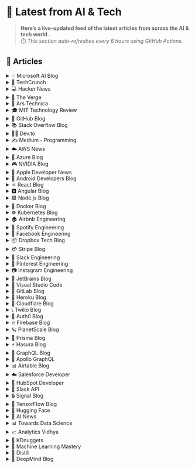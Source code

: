 # 📰 Latest from AI & Tech  

> **Here’s a live-updated feed of the latest articles from across the AI & tech world.**  
> ⏱️ *This section auto-refreshes every 6 hours using GitHub Actions.*

## 📰 Articles
<!-- BLOG-POST-LIST:START -->

<details>
<summary>💡 Microsoft AI Blog</summary>

- [A conversation with Kevin Scott: What’s next in AI](https://blogs.microsoft.com/ai/a-conversation-with-kevin-scott-whats-next-in-ai/) (2022-12-06)
- [From Hot Wheels to handling content: How brands are using Microsoft AI to be more productive and imaginative](https://blogs.microsoft.com/ai/from-hot-wheels-to-handling-content-how-brands-are-using-microsoft-ai-to-be-more-productive-and-imaginative/) (2022-10-12)
- [Microsoft open sources its ‘farm of the future’ toolkit](https://blogs.microsoft.com/ai/microsoft-open-sources-its-farm-of-the-future-toolkit/) (2022-10-06)
- [How data and AI will transform contact centres for financial services](https://cloudblogs.microsoft.com/industry-blog/en-gb/financial-services/2022/07/25/how-data-and-ai-will-transform-contact-centres-for-financial-services/) (2022-07-25)
- [AI-equipped drones study dolphins on the edge of extinction](https://news.microsoft.com/apac/features/ai-drones-dolphins-maui63/) (2022-07-21)

</details>

<details>
<summary>🚀 TechCrunch</summary>

- [India leads the way on Google’s Nano Banana with a local creative twist](https://techcrunch.com/2025/09/17/india-leads-the-way-on-googles-nano-banana-with-a-local-creative-twist/) (2025-09-18)
- [Meta launches Hyperscape, technology to turn real-world spaces into VR](https://techcrunch.com/2025/09/17/meta-launches-hyperscape-technology-to-turn-real-world-spaces-into-vr/) (2025-09-18)
- [Meta unveils new smart glasses with a display and wristband controller](https://techcrunch.com/2025/09/17/meta-unveils-new-smart-glasses-with-a-display-and-wristband-controller/) (2025-09-18)
- [Meta unveils its new Oakley Meta Vanguard smart glasses for athletes](https://techcrunch.com/2025/09/17/meta-unveils-its-new-oakley-meta-vanguard-smart-glasses-for-athletes/) (2025-09-18)
- [Nvidia AI chip challenger Groq raises even more than expected, hits $6.9B valuation](https://techcrunch.com/2025/09/17/nvidia-ai-chip-challenger-groq-raises-even-more-than-expected-hits-6-9b-valuation/) (2025-09-17)

</details>

<details>
<summary>💻 Hacker News</summary>

- [European ant is the first known animal to clone members of another species](https://www.livescience.com/animals/ants/almost-like-science-fiction-european-ant-is-the-first-known-animal-to-clone-members-of-another-species) (2025-09-18)
- [Towards a Physics Foundation Model](https://arxiv.org/abs/2509.13805) (2025-09-18)
- [A QBasic Text Adventure Still Expanding in 2025](https://the-ventureweaver.itch.io/) (2025-09-18)
- [Show HN: The text disappears when you screenshot it](https://unscreenshottable.vercel.app/?text=Hello) (2025-09-18)
- [Slack has raised our charges by $195k per year](https://skyfall.dev/posts/slack) (2025-09-18)

</details>

<details>
<summary>📱 The Verge</summary>

- [Meta Connect 2025: the 6 biggest announcements](https://www.theverge.com/news/780087/meta-connect-2025-ray-ban-oakley-biggest-announcements) (2025-09-18)
- [Meta&#8217;s Ray-Ban Gen 2 and Oakley Vanguard glasses are available to preorder](https://www.theverge.com/tech/780353/meta-ray-ban-display-oakley-vanguard-preorder-price-how-to-buy) (2025-09-18)
- [Meta is bringing an all-in-one movie and TV streaming hub to Quest headsets](https://www.theverge.com/news/780492/meta-quest-headset-horizon-tv-streaming) (2025-09-18)
- [Meta is making the metaverse look better](https://www.theverge.com/news/780256/meta-horizon-worlds-engine-studio) (2025-09-18)
- [Meta will let you use a Quest VR headset to turn your real-world space into a virtual world](https://www.theverge.com/news/780044/meta-quest-metaverse-hyperscape-capture-vr) (2025-09-18)

</details>

<details>
<summary>🔬 Ars Technica</summary>

- [You can hold on to your butts thanks to DNA that evolved in fish](https://arstechnica.com/science/2025/09/distinct-digits-may-have-evolved-by-using-dna-that-makes-the-cloaca/) (2025-09-17)
- [White House officials reportedly frustrated by Anthropic’s law enforcement AI limits](https://arstechnica.com/ai/2025/09/white-house-officials-reportedly-frustrated-by-anthropics-law-enforcement-ai-limits/) (2025-09-17)
- [RFK Jr.’s anti-vaccine delusions—not science—steer CDC now, ex-director testifies](https://arstechnica.com/health/2025/09/rfk-jrs-anti-vaccine-delusions-not-science-steer-cdc-now-ex-director-testifies/) (2025-09-17)
- [Why, as a responsible adult, SimCity 2000 hits differently](https://arstechnica.com/gaming/2025/09/thirty-years-later-simcity-2000-hasnt-changed-but-i-have/) (2025-09-17)
- [Trump admin says Social Security database wasn’t “leaked, hacked, or shared”](https://arstechnica.com/tech-policy/2025/09/trump-admin-denies-doge-put-social-security-data-into-insecure-cloud-system/) (2025-09-17)

</details>

<details>
<summary>🎓 MIT Technology Review</summary>

- [AI-designed viruses are here and already killing bacteria](https://www.technologyreview.com/2025/09/17/1123801/ai-virus-bacteriophage-life/) (2025-09-17)
- [The Download: measuring returns on R&D, and AI’s creative potential](https://www.technologyreview.com/2025/09/17/1123795/the-download-measuring-returns-on-rd-and-ais-creative-potential/) (2025-09-17)
- [How to measure the returns on R&D spending](https://www.technologyreview.com/2025/09/17/1123760/how-to-measure-the-returns-to-rd-spending/) (2025-09-17)
- [De-risking investment in AI agents](https://www.technologyreview.com/2025/09/16/1123592/de-risking-investment-in-ai-agents/) (2025-09-16)
- [The Download: regulators are coming for AI companions, and meet our Innovator of 2025](https://www.technologyreview.com/2025/09/16/1123695/the-download-regulators-are-coming-for-ai-companions-and-meet-our-innovator-of-2025/) (2025-09-16)

</details>

<details>
<summary>🐙 GitHub Blog</summary>

- [Meet the GitHub MCP Registry: The fastest way to discover MCP Servers](https://github.blog/ai-and-ml/github-copilot/meet-the-github-mcp-registry-the-fastest-way-to-discover-mcp-servers/) (2025-09-16)
- [Post-quantum security for SSH access on GitHub](https://github.blog/engineering/platform-security/post-quantum-security-for-ssh-access-on-github/) (2025-09-15)
- [Building personal apps with open source and AI](https://github.blog/open-source/maintainers/building-personal-apps-with-open-source-and-ai/) (2025-09-12)
- [GitHub Availability Report: August 2025](https://github.blog/news-insights/company-news/github-availability-report-august-2025/) (2025-09-11)
- [GitHub Copilot coding agent 101: Getting started with agentic workflows on GitHub](https://github.blog/ai-and-ml/github-copilot/github-copilot-coding-agent-101-getting-started-with-agentic-workflows-on-github/) (2025-09-11)

</details>

<details>
<summary>📚 Stack Overflow Blog</summary>

- [What an MCP implementation looks like at a CRM company](https://stackoverflow.blog/2025/09/16/what-an-mcp-implementation-looks-like-at-a-crm-company/) (2025-09-16)
- [Planning to Arm mobile devices with chips that handle AI](https://stackoverflow.blog/2025/09/12/planning-to-arm-mobile-devices-with-chips-that-handle-ai/) (2025-09-12)
- [How AI is reshaping developer teams and the future of software development](https://stackoverflow.blog/2025/09/11/how-ai-is-reshaping-developer-teams/) (2025-09-11)
- [AI vs Gen Z: How AI has changed the career pathway for junior developers](https://stackoverflow.blog/2025/09/10/ai-vs-gen-z/) (2025-09-10)
- [We built stackoverflow.ai with the community and for the community](https://stackoverflow.blog/2025/09/09/we-built-stackoverflow-ai-with-the-community-and-for-the-community/) (2025-09-09)

</details>

<details>
<summary>👨‍💻 Dev.to</summary>

- [Java Microbenchmark Harness(JMH): StringBuilder vs String - quando performance importa](https://dev.to/soncastro/java-microbenchmark-harnessjmh-stringbuilder-vs-string-quando-performance-importa-5ad8) (2025-09-18)
- [Java Web Services Tutorial: A Beginner’s Guide to Building APIs](https://dev.to/suraj_kumar_fb57ae0928df2/java-web-services-tutorial-a-beginners-guide-to-building-apis-lnp) (2025-09-18)
- [Mastering JavaScript Break: A Complete Guide with Examples & Best Practices](https://dev.to/satyam_gupta_0d1ff2152dcc/mastering-javascript-break-a-complete-guide-with-examples-best-practices-38f2) (2025-09-18)
- [Don't turn Right: journey through the monkeyverse](https://dev.to/dont_turnright_46e237bb77/dont-turn-right-journey-through-the-monkeyverse-4n3k) (2025-09-18)
- [Buscador de Estatus Becas Benito Juárez 2025 (Actualizado)](https://dev.to/ilyas_khan_14e88f67b6657a/buscador-de-estatus-becas-benito-juarez-2025-actualizado-168m) (2025-09-18)

</details>

<details>
<summary>✍️ Medium - Programming</summary>

- [10 Fun Weekend Projects Using Hidden Web APIs (With Code Examples)](https://javascript.plainenglish.io/10-fun-weekend-projects-using-hidden-web-apis-with-code-examples-23fee7c2979d?source=rss------programming-5) (2025-09-18)
- [The Ultimate Guide to JavaScript Automation and Real-Time Development](https://javascript.plainenglish.io/the-ultimate-guide-to-javascript-automation-and-real-time-development-8b4c2775d8d8?source=rss------programming-5) (2025-09-18)
- [How I Built a Drag-and-Drop UI Builder in Vanilla JavaScript (and Stayed Sane)](https://javascript.plainenglish.io/how-i-built-a-drag-and-drop-ui-builder-in-vanilla-javascript-and-stayed-sane-115f771dc743?source=rss------programming-5) (2025-09-18)
- [React State Management: Which Library Should You Choose?](https://javascript.plainenglish.io/react-state-management-which-library-should-you-choose-b3a9c3c9aa4b?source=rss------programming-5) (2025-09-18)
- [ Nothing is impossible!](https://medium.com/@dalrajakhalid/nothing-is-impossible-089a463ecf66?source=rss------programming-5) (2025-09-18)

</details>

<details>
<summary>☁️ AWS News</summary>

- [AWS named as a Leader in 2025 Gartner Magic Quadrant for Cloud-Native Application Platforms and Container Management](https://aws.amazon.com/blogs/aws/aws-named-as-a-leader-in-2025-gartner-magic-quadrant-for-cloud-native-application-platforms-and-container-management/) (2025-09-15)
- [AWS Weekly Roundup: Strands Agents 1M+ downloads, Cloud Club Captain, AI Agent Hackathon, and more (September 15, 2025)](https://aws.amazon.com/blogs/aws/aws-weekly-roundup-strands-agents-1m-downloads-cloud-club-captain-ai-agent-hackathon-and-more-september-15-2025/) (2025-09-15)
- [Announcing Amazon EC2 M4 and M4 Pro Mac instances](https://aws.amazon.com/blogs/aws/announcing-amazon-ec2-m4-and-m4-pro-mac-instances/) (2025-09-12)
- [Accelerate serverless testing with LocalStack integration in VS Code IDE](https://aws.amazon.com/blogs/aws/accelerate-serverless-testing-with-localstack-integration-in-vs-code-ide/) (2025-09-11)
- [AWS Weekly Roundup: AWS Transform, Amazon Neptune, and more (September 8, 2025)](https://aws.amazon.com/blogs/aws/aws-weekly-roundup-aws-transform-amazon-neptune-and-more-september-8-2025/) (2025-09-08)

</details>

<details>
<summary>🔵 Azure Blog</summary>

- [Azure Kubernetes Service Automatic: Fast and frictionless Kubernetes for all](https://azure.microsoft.com/en-us/blog/azure-kubernetes-service-automatic-fast-and-frictionless-kubernetes-for-all/) (2025-09-16)
- [FabCon Vienna: Build data-rich agents on an enterprise-ready foundation](https://www.microsoft.com/en-us/microsoft-fabric/blog/2025/09/16/fabcon-vienna-build-data-rich-agents-on-an-enterprise-ready-foundation) (2025-09-16)
- [Accelerating AI and databases with Azure Container Storage, now 7 times faster and open source](https://azure.microsoft.com/en-us/blog/accelerating-ai-and-databases-with-azure-container-storage-now-7-times-faster-and-open-source/) (2025-09-15)
- [Agent Factory: Connecting agents, apps, and data with new open standards like MCP and A2A](https://azure.microsoft.com/en-us/blog/agent-factory-connecting-agents-apps-and-data-with-new-open-standards-like-mcp-and-a2a/) (2025-09-10)
- [Ask Ralph: Where style meets AI—a new era of conversational commerce](https://www.microsoft.com/en-us/industry/blog/retail/2025/09/09/ask-ralph-where-style-meets-ai-a-new-era-of-conversational-commerce/) (2025-09-09)

</details>

<details>
<summary>🎮 NVIDIA Blog</summary>

- [Meet the Streamlabs Streaming Assistant, Accelerated by NVIDIA RTX](https://blogs.nvidia.com/blog/rtx-ai-garage-logitech-streamlabs-agent/) (2025-09-17)
- [The AI Makers: NVIDIA Partners in UK Advance Physical and Agentic AI, Robotics, Life Sciences and More](https://blogs.nvidia.com/blog/uk-partner-ecosystem-ai-makers/) (2025-09-16)
- [Reaching Across the Isles: UK-LLM Brings AI to UK Languages With NVIDIA Nemotron](https://blogs.nvidia.com/blog/uk-llm-nemotron/) (2025-09-14)
- [Paint It Blackwell: GeForce RTX 5080 SuperPOD Rollout Begins](https://blogs.nvidia.com/blog/geforce-now-thursday-blackwell-rtx-launch/) (2025-09-10)
- [‘Safety First, Always,’ NVIDIA VP of Automotive Says, Unveiling the Future of AI-Defined Vehicles at IAA Mobility](https://blogs.nvidia.com/blog/iaa-mobility-ai-defined-vehicles/) (2025-09-09)

</details>

<details>
<summary>🍎 Apple Developer News</summary>

- [App Store submissions now open for the latest OS releases](https://developer.apple.com/news/?id=6lxhtioi) (2025-09-09)
- [Hello Developer: September 2025](https://developer.apple.com/news/?id=6zd7a3al) (2025-09-02)
- [Awe dropping.](https://developer.apple.com/news/?id=p9nukitr) (2025-08-26)
- [Tax and Price Updates for Apps, In-App Purchases, and Subscriptions](https://developer.apple.com/news/?id=yo2104n5) (2025-08-21)
- [Hello Developer: August 2025](https://developer.apple.com/news/?id=4qkavrhc) (2025-08-05)

</details>

<details>
<summary>🤖 Android Developers Blog</summary>

- [Android 16 QPR2 Beta 2 is Here](https://android-developers.googleblog.com/2025/09/android-16-qpr2-beta-2-is-here.html) (2025-09-17)
- [Simplifying advanced networking with DHCPv6 Prefix Delegation](https://android-developers.googleblog.com/2025/09/simplifying-advanced-networking-with.html) (2025-09-15)
- [HDR and User Interfaces](https://android-developers.googleblog.com/2025/09/hdr-and-user-interfaces.html) (2025-09-10)
- [#WeArePlay: Meet the people using Google AI to solve problems in agriculture, education, and pet care](https://android-developers.googleblog.com/2025/09/weareplay-meet-people-using-google-ai.html) (2025-09-10)
- [Improve app performance with optimized resource shrinking](https://android-developers.googleblog.com/2025/09/improve-app-performance-with-optimized-resource-shrinking.html) (2025-09-09)

</details>

<details>
<summary>⚛️ React Blog</summary>

- [React Labs: What We've Been Working On – June 2022](https://reactjs.org/blog/2022/06/15/react-labs-what-we-have-been-working-on-june-2022.html) (2022-06-15)
- [React v18.0](https://reactjs.org/blog/2022/03/29/react-v18.html) (2022-03-29)
- [How to Upgrade to React 18](https://reactjs.org/blog/2022/03/08/react-18-upgrade-guide.html) (2022-03-08)
- [React Conf 2021 Recap](https://reactjs.org/blog/2021/12/17/react-conf-2021-recap.html) (2021-12-17)
- [The Plan for React 18](https://reactjs.org/blog/2021/06/08/the-plan-for-react-18.html) (2021-06-08)

</details>

<details>
<summary>🅰️ Angular Blog</summary>

- [Beyond the Horizon: How Angular is Embracing AI for Next-Gen Apps](https://blog.angular.dev/beyond-the-horizon-how-angular-is-embracing-ai-for-next-gen-apps-7a7ed706e1a3?source=rss----447683c3d9a3---4) (2025-09-16)
- [Angular Summer Update 2025](https://blog.angular.dev/angular-summer-update-2025-1987592a0b42?source=rss----447683c3d9a3---4) (2025-08-29)
- [The Angular Custom Profiling Track is now available](https://blog.angular.dev/the-angular-custom-profiling-track-is-now-available-0f9d8d36218a?source=rss----447683c3d9a3---4) (2025-07-02)
- [Announcing Angular v20](https://blog.angular.dev/announcing-angular-v20-b5c9c06cf301?source=rss----447683c3d9a3---4) (2025-05-28)
- [Build AI-Powered Apps With Genkit and Angular](https://blog.angular.dev/build-ai-powered-apps-with-genkit-and-angular-707db8918c3a?source=rss----447683c3d9a3---4) (2025-03-18)

</details>

<details>
<summary>🟩 Node.js Blog</summary>

- [Node.js v24.8.0 (Current)](https://nodejs.org/en/blog/release/v24.8.0) (2025-09-10)
- [Node.js v20.19.5 (LTS)](https://nodejs.org/en/blog/release/v20.19.5) (2025-09-03)
- [Node.js v22.19.0 (LTS)](https://nodejs.org/en/blog/release/v22.19.0) (2025-08-28)
- [Node.js v24.7.0 (Current)](https://nodejs.org/en/blog/release/v24.7.0) (2025-08-27)
- [Node.js v24.6.0 (Current)](https://nodejs.org/en/blog/release/v24.6.0) (2025-08-14)

</details>

<details>
<summary>🐳 Docker Blog</summary>

- [How to Build Secure AI Coding Agents with Cerebras and Docker Compose](https://www.docker.com/blog/cerebras-docker-compose-secure-ai-coding-agents/) (2025-09-17)
- [MCP Security: A Developer’s Guide](https://www.docker.com/blog/mcp-security-explained/) (2025-09-16)
- [The Nine Rules of AI PoC Success: How to Build Demos That Actually Ship](https://www.docker.com/blog/ai-poc-success-rules/) (2025-09-15)
- [From Hallucinations to Prompt Injection: Securing AI Workflows at Runtime](https://www.docker.com/blog/secure-ai-agents-runtime-security/) (2025-09-10)
- [Docker Acquisition of MCP Defender Helps Meet Challenges of Securing the Agentic Future](https://www.docker.com/blog/docker-acquires-mcp-defender-ai-agent-security/) (2025-09-05)

</details>

<details>
<summary>☸️ Kubernetes Blog</summary>

- [Kubernetes v1.34: Pods Report DRA Resource Health](https://kubernetes.io/blog/2025/09/17/kubernetes-v1-34-pods-report-dra-resource-health/) (2025-09-17)
- [Kubernetes v1.34: Moving Volume Group Snapshots to v1beta2](https://kubernetes.io/blog/2025/09/16/kubernetes-v1-34-volume-group-snapshot-beta-2/) (2025-09-16)
- [Kubernetes v1.34: Decoupled Taint Manager Is Now Stable](https://kubernetes.io/blog/2025/09/15/kubernetes-v1-34-decoupled-taint-manager-is-now-stable/) (2025-09-15)
- [Kubernetes v1.34: Autoconfiguration for Node Cgroup Driver Goes GA](https://kubernetes.io/blog/2025/09/12/kubernetes-v1-34-cri-cgroup-driver-lookup-now-ga/) (2025-09-12)
- [Kubernetes v1.34: Mutable CSI Node Allocatable Graduates to Beta](https://kubernetes.io/blog/2025/09/11/kubernetes-v1-34-mutable-csi-node-allocatable-count/) (2025-09-11)

</details>

<details>
<summary>🏠 Airbnb Engineering</summary>

- [Viaduct, Five Years On: Modernizing the Data-Oriented Service Mesh](https://medium.com/airbnb-engineering/viaduct-five-years-on-modernizing-the-data-oriented-service-mesh-e66397c9e9a9?source=rss----53c7c27702d5---4) (2025-09-17)
- [Taming Service-Oriented Architecture Using A Data-Oriented Service Mesh](https://medium.com/airbnb-engineering/taming-service-oriented-architecture-using-a-data-oriented-service-mesh-da771a841344?source=rss----53c7c27702d5---4) (2025-09-16)
- [Migrating Airbnb’s JVM Monorepo to Bazel](https://medium.com/airbnb-engineering/migrating-airbnbs-jvm-monorepo-to-bazel-33f90eda51ec?source=rss----53c7c27702d5---4) (2025-08-13)
- [Seamless Istio Upgrades at Scale](https://medium.com/airbnb-engineering/seamless-istio-upgrades-at-scale-bcb0e49c5cf8?source=rss----53c7c27702d5---4) (2025-08-07)
- [Achieving High Availability with distributed database on Kubernetes at Airbnb](https://medium.com/airbnb-engineering/achieving-high-availability-with-distributed-database-on-kubernetes-at-airbnb-58cc2e9856f4?source=rss----53c7c27702d5---4) (2025-07-28)

</details>

<details>
<summary>🎵 Spotify Engineering</summary>

- [Incident Report: Spotify Outage on April 16, 2025](https://engineering.atspotify.com/2025/5/incident-report-spotify-outage-on-april-16-2025/) (2025-05-09)
- [Celebrating Five Years of Backstage: From Open Source Project to Enterprise Business](https://engineering.atspotify.com/2025/4/celebrating-five-years-of-backstage/) (2025-04-23)
- [A Behind-the-Scenes Look at How We Release the Spotify App (Part 1)](https://engineering.atspotify.com/2025/4/how-we-release-the-spotify-app-part-1/) (2025-04-17)
- [An Insider’s Tips for Taking the Certified Backstage Associate (CBA) Exam](https://engineering.atspotify.com/2025/3/certified-backstage-associate-exam-tips/) (2025-03-25)
- [Building Confidence: A Case Study in How to Create Confidence Scores for GenAI Applications](https://engineering.atspotify.com/2024/12/building-confidence-a-case-study-in-how-to-create-confidence-scores-for-genai-applications/) (2024-12-12)

</details>

<details>
<summary>👥 Facebook Engineering</summary>

- [Read Meta’s 2025 Sustainability Report](https://sustainability.atmeta.com/2025-sustainability-report/) (2025-09-12)
- [A New Ranking Framework for Better Notification Quality on Instagram](https://engineering.fb.com/2025/09/02/ml-applications/a-new-ranking-framework-for-better-notification-quality-on-instagram/) (2025-09-02)
- [Enabling Kotlin incremental compilation on Buck2](https://engineering.fb.com/2025/08/26/open-source/enabling-kotlin-incremental-compilation-on-buck2/) (2025-08-26)
- [Creating AI agent solutions for warehouse data access and security](https://engineering.fb.com/2025/08/13/data-infrastructure/agentic-solution-for-warehouse-data-access/) (2025-08-13)
- [Federation Platform and Privacy Waves: How Meta distributes compliance-related tasks at scale](https://engineering.fb.com/2025/08/11/security/federation-platform-privacy-waves-meta-distributes-compliance-tasks/) (2025-08-11)

</details>

<details>
<summary>📦 Dropbox Tech Blog</summary>

- [Hack Week 2025: How these engineers liquid-cooled a GPU server](https://dropbox.tech/culture/hack-week-2025-liquid-cooling-gpu-server) (2025-08-27)
- [Driving AI adoption at Dropbox: a conversation with CTO Ali Dasdan](https://dropbox.tech/culture/ai-adoption-productivity-dropbox-cto-ali-dasdan) (2025-08-19)
- [Making file encryption fast and secure for teams with advanced key management](https://dropbox.tech/security/file-encryption-teams-advanced-key-management) (2025-07-10)
- [Seventh-generation server hardware at Dropbox: our most efficient and capable architecture yet](https://dropbox.tech/infrastructure/seventh-generation-server-hardware) (2025-07-02)
- [How we brought multimedia search to Dropbox Dash](https://dropbox.tech/infrastructure/multimedia-search-dropbox-dash-evolution) (2025-05-29)

</details>

<details>
<summary>💳 Stripe Blog</summary>

- [How we built it: Real-time analytics for Stripe Billing](https://stripe.com/blog/how-we-built-it-real-time-analytics-for-stripe-billing) (2025-09-16)
- [A framework for pricing AI products](https://stripe.com/blog/a-framework-for-pricing-ai-products) (2025-09-11)
- [Introducing Tempo, the payments-first blockchain](https://tempo.xyz/launch-announcement) (2025-09-04)
- [The conversion paradox: 3DS trends in regulated markets](https://stripe.com/blog/3ds-trends-in-regulated-markets) (2025-08-26)
- [The top industries and business models using AI for fraud prevention](https://stripe.com/blog/top-industries-and-business-models-using-ai-for-fraud-prevention) (2025-08-12)

</details>

<details>
<summary>💬 Slack Engineering</summary>

- [Building Slack’s Anomaly Event Response](https://slack.engineering/building-slacks-anomaly-event-response/) (2025-09-04)
- [Optimizing Our E2E Pipeline](https://slack.engineering/speedup-e2e-testing/) (2025-04-14)
- [How we built enterprise search to be secure and private](https://slack.engineering/how-we-built-enterprise-search-to-be-secure-and-private/) (2025-03-07)
- [Automated Accessibility Testing at Slack](https://slack.engineering/automated-accessibility-testing-at-slack/) (2025-01-07)
- [Migration Automation: Easing the Jenkins → GHA shift with help from AI](https://slack.engineering/migration-automation-easing-the-jenkins-%e2%86%92-gha-shift-with-help-from-ai/) (2024-12-16)

</details>

<details>
<summary>📌 Pinterest Engineering</summary>

- [Next Gen Data Processing at Massive Scale At Pinterest With Moka (Part 2 of 2)](https://medium.com/pinterest-engineering/next-gen-data-processing-at-massive-scale-at-pinterest-with-moka-part-2-of-2-d0210ded34e0?source=rss-ef81ef829bcb------2) (2025-09-10)
- [Developer Experience at Pinterest: The Journey to PinConsole](https://medium.com/pinterest-engineering/developer-experience-at-pinterest-the-journey-to-pinconsole-b34ac9e3bdd9?source=rss-ef81ef829bcb------2) (2025-08-22)
- [Debugging the One-in-a-Million Failure: Migrating Pinterest’s Search Infrastructure to Kubernetes](https://medium.com/pinterest-engineering/debugging-the-one-in-a-million-failure-migrating-pinterests-search-infrastructure-to-kubernetes-bef9af9dabf4?source=rss-ef81ef829bcb------2) (2025-07-16)
- [Next Gen Data Processing at Massive Scale At Pinterest With Moka (Part 1 of 2)](https://medium.com/pinterest-engineering/next-gen-data-processing-at-massive-scale-at-pinterest-with-moka-part-1-of-2-39a36d5e82c4?source=rss-ef81ef829bcb------2) (2025-07-11)
- [Scaling Pinterest ML Infrastructure with Ray: From Training to End-to-End ML Pipelines](https://medium.com/pinterest-engineering/scaling-pinterest-ml-infrastructure-with-ray-from-training-to-end-to-end-ml-pipelines-4038b9e837a0?source=rss-ef81ef829bcb------2) (2025-06-24)

</details>

<details>
<summary>📷 Instagram Engineering</summary>

- [The Instagram Engineering Blog has a new location](https://instagram-engineering.com/the-instagram-engineering-blog-has-a-new-location-85de9ab8d90f?source=rss----37dc2a3034f2---4) (2022-07-12)
- [Five things I learned about working on content quality at Instagram](https://instagram-engineering.com/five-things-i-learned-about-working-on-content-quality-at-instagram-5031b1342bea?source=rss----37dc2a3034f2---4) (2020-01-25)
- [Instagram Data Saver Mode](https://instagram-engineering.com/instagram-data-saver-mode-ffb01fd5a6bd?source=rss----37dc2a3034f2---4) (2019-12-13)
- [Powered by AI: Instagram’s Explore recommender system](https://instagram-engineering.com/powered-by-ai-instagrams-explore-recommender-system-7ca901d2a882?source=rss----37dc2a3034f2---4) (2019-11-26)
- [10 Questions with Shupin Mao, Well-being tech lead](https://instagram-engineering.com/10-questions-with-shupin-mao-well-being-tech-lead-3b19f19b168d?source=rss----37dc2a3034f2---4) (2019-11-08)

</details>

<details>
<summary>💎 JetBrains Blog</summary>

- [8 Common DevOps Problems And How to Solve Them With GoLand](https://blog.jetbrains.com/go/2025/09/17/8-common-devops-problems-and-how-to-solve-them-with-goland/) (2025-09-17)
- [Spring Debugger: ApplicationContext at Your Fingertips](https://blog.jetbrains.com/idea/2025/09/spring-debugger-applicationcontext-at-your-fingertips/) (2025-09-17)
- [The Early Access Program for Rider 2025.3 Is Now Open!](https://blog.jetbrains.com/dotnet/2025/09/17/the-early-access-program-for-rider-2025-3/) (2025-09-17)
- [The Early Access Program for ReSharper and .NET Tools 2025.3 Is Here!](https://blog.jetbrains.com/dotnet/2025/09/17/the-early-access-program-for-resharper-and-net-tools-2025-3/) (2025-09-17)
- [A Farewell to Consoles](https://blog.jetbrains.com/datagrip/2025/09/16/a-farewell-to-consoles/) (2025-09-16)

</details>

<details>
<summary>📝 Visual Studio Code</summary>

- [Introducing auto model selection (preview)](https://code.visualstudio.com/blogs/2025/09/15/autoModelSelection) (2025-09-15)
- [August 2025 (version 1.104)](https://code.visualstudio.com/updates/v1_104) (2025-09-11)
- [VS Code Dev Days – Join an event near you to learn about AI-assisted development](https://code.visualstudio.com/blogs/2025/08/27/vscode-dev-days) (2025-08-26)
- [July 2025 (version 1.103)](https://code.visualstudio.com/updates/v1_103) (2025-08-07)
- [Command GitHub's Coding Agent from VS Code](https://code.visualstudio.com/blogs/2025/07/17/copilot-coding-agent) (2025-07-17)

</details>

<details>
<summary>🦊 GitLab Blog</summary>

- [A comprehensive guide to GitLab DAST](https://about.gitlab.com/blog/comprehensive-guide-to-gitlab-dast/) (2025-09-17)
- [GitLab named a Leader in the 2025 Gartner Magic Quadrant for AI Code Assistants](https://about.gitlab.com/blog/gitlab-named-a-leader-in-the-2025-gartner-magic-quadrant-for-ai-code-assistants/) (2025-09-17)
- [How GitLab Duo Agent Platform transforms DataOps](https://about.gitlab.com/blog/how-gitlab-duo-agent-platform-transforms-dataops/) (2025-09-16)
- [GitLab and Accenture announce Global Reseller Agreement](https://about.gitlab.com/blog/gitlab-and-accenture-announce-global-reseller-agreement/) (2025-09-15)
- [How we supercharged GitLab CI statuses with WebSockets](https://about.gitlab.com/blog/how-we-supercharged-gitlab-ci-statuses-with-websockets/) (2025-09-15)

</details>

<details>
<summary>💜 Heroku Blog</summary>

- [Heroku AI Studio is Your Workspace for Smarter, Faster AI Apps](https://www.heroku.com/blog/heroku-ai-studio-workspace-for-smarter-faster-ai-apps/) (2025-09-17)
- [Securing Salesforce Integrations with Heroku AppLink](https://www.heroku.com/blog/securing-salesforce-integrations-with-heroku-applink/) (2025-09-10)
- [Triage and Fix with Confidence: heroku run and OTel on Heroku Fir](https://www.heroku.com/blog/heroku-run-and-otel-on-heroku-fir/) (2025-09-08)
- [Corrective Action Update for the Heroku June 10th Outage](https://www.heroku.com/blog/corrective-action-update-june-10-outage/) (2025-09-05)
- [Discover How Heroku’s AI PaaS Delivers Real-World Results at Dreamforce](https://www.heroku.com/blog/heroku-ai-paas-dreamforce-2025/) (2025-09-04)

</details>

<details>
<summary>🔶 Cloudflare Blog</summary>

- [The RUM Diaries: enabling Web Analytics by default](https://blog.cloudflare.com/the-rum-diaries-enabling-web-analytics-by-default/) (2025-09-17)
- [Integrating CrowdStrike Falcon Fusion SOAR with Cloudflare’s SASE platform](https://blog.cloudflare.com/integrating-crowdstrike-falcon-fusion-soar-with-cloudflares-sase-platform/) (2025-09-15)
- [A deep dive into Cloudflare’s September 12, 2025 dashboard and API outage](https://blog.cloudflare.com/deep-dive-into-cloudflares-sept-12-dashboard-and-api-outage/) (2025-09-13)
- [Bringing Node.js HTTP servers to Cloudflare Workers](https://blog.cloudflare.com/bringing-node-js-http-servers-to-cloudflare-workers/) (2025-09-08)
- [Addressing the unauthorized issuance of multiple TLS certificates for 1.1.1.1](https://blog.cloudflare.com/unauthorized-issuance-of-certificates-for-1-1-1-1/) (2025-09-04)

</details>

<details>
<summary>📞 Twilio Blog</summary>

- [
Build a Real-Time Support Chat with Go and Twilio Conversations
](
https://www.twilio.com/en-us/blog/developers/community/build-real-time-support-chat-go-twilio-conversations
) (2025-09-16)
- [
MCP-Based .NET Micro-Weather Wisdom SMS Service Using Twilio & OpenAI
](
https://www.twilio.com/en-us/blog/developers/community/mcp-based-dot-net-micro-weather-wisdom-sms-service-using-twilio-and-openai
) (2025-09-16)
- [
Say Hello to SIP Code 603+: The FCC’s New Standard for Analytics-based Blocked Calls
](
https://www.twilio.com/en-us/blog/insights/fcc_new_standard
) (2025-09-15)
- [
Yahoo Mail’s Storage Limit Change Impacts Senders
](
https://www.twilio.com/en-us/blog/insights/yahoo-mail-storage-impacts-senders
) (2025-09-15)
- [
Redesigning Twilio’s Onboarding Experience: What’s New
](
https://www.twilio.com/en-us/blog/developers/redesigning-twilio-onboarding-experience-whats-new
) (2025-09-10)

</details>

<details>
<summary>🔐 Auth0 Blog</summary>

- [Four Identity Security Essentials for a Trusted AI Agent Strategy](https://auth0.com/blog/four-identity-security-essentials-for-a-trusted-ai-agent-strategy/) (2025-09-16)
- [Integrate Your Auth0 Secured Remote MCP Server in ChatGPT Developer Mode](https://auth0.com/blog/add-remote-mcp-server-chatgpt/) (2025-09-11)
- [Defending Against AI-Powered CLI Supply Chain Attacks](https://auth0.com/blog/defending-against-ai-powered-cli-supply-chain-attacks/) (2025-09-10)
- [August 2025 in Auth0: Non-Unique Emails, DPoP, and TLS Fingerprints](https://auth0.com/blog/august-2025-in-auth0-non-unique-emails-dpop-and-tls-fingerprints/) (2025-09-09)
- [How to Configure the Auth0 MCP Server in VS Code for AI Assistant Integration](https://auth0.com/blog/auth0-mcp-server-in-vscode/) (2025-09-08)

</details>

<details>
<summary>🔥 Firebase Blog</summary>

- [#FirebaserFriday: Frank van Puffelen](http://firebase.googleblog.com/2022/02/meet-firebaser-Puf.html) (2022-03-18)
- [How Firebase Performance Monitoring optimized app startup time](http://firebase.googleblog.com/2022/03/how-Firebase-Performance-Monitoring-optimized-app-startup-time.html) (2022-03-09)
- [Using Machine Learning to optimize mobile game experiences](http://firebase.googleblog.com/2022/02/custom-ondevice-machine-learning.html) (2022-02-15)
- [Accept Payments with Cloud Firestore and Google Pay](http://firebase.googleblog.com/2022/02/accept-payments-with-Cloud-Firestore-and-Google-Pay.html) (2022-02-11)
- [Everything you need to know about Remote Config’s latest personalization feature](http://firebase.googleblog.com/2022/01/remote-config-personalization-overview.html) (2022-01-26)

</details>

<details>
<summary>🪐 PlanetScale Blog</summary>

- [Postgres High Availability with CDC](https://planetscale.com/blog/postgres-ha-with-cdc) (2025-09-12)
- [Announcing Neki](https://planetscale.com/blog/announcing-neki) (2025-08-11)
- [Caching](https://planetscale.com/blog/caching) (2025-07-08)
- [The principles of extreme fault tolerance](https://planetscale.com/blog/the-principles-of-extreme-fault-tolerance) (2025-07-03)
- [Announcing PlanetScale for Postgres](https://planetscale.com/blog/planetscale-for-postgres) (2025-07-01)

</details>

<details>
<summary>🔷 Prisma Blog</summary>

- [Key takeaways from the Discover Data DX virtual event](https://www.prisma.io/blog/datadx-event-recap-z5Pcp6HzBz5m) (2023-12-13)
- [Prisma Accelerate now in General Availability](https://www.prisma.io/blog/accelerate-ga-release-I9cQM6bSf2g6) (2023-10-26)
- [Support for Serverless Database Drivers in Prisma ORM Is Now in Preview](https://www.prisma.io/blog/serverless-database-drivers-KML1ehXORxZV) (2023-10-06)
- [Launching the Data DX Manifesto: Shaping a new paradigm in data-driven development](https://www.prisma.io/blog/datadx-manifesto-ikgyqj170k8h) (2023-10-05)
- [SQLite on the Edge: Prisma Support for Turso is in Early Access](https://www.prisma.io/blog/prisma-turso-ea-support-rXGd_Tmy3UXX) (2023-09-28)

</details>

<details>
<summary>⚡ Hasura Blog</summary>

- [Data access layer: Unlocking the full potential of financial data](https://hasura.io/blog/data-access-layer-unlocking-the-full-potential-of-financial-data/) (2025-03-24)
- [Time-traveling through your data architecture: Using data agents to understand change](https://hasura.io/blog/time-traveling-through-your-data-architecture-using-data-agents-to-understand-change/) (2025-03-19)
- [Data products, data contracts: A new model for data management in financial services](https://hasura.io/blog/data-products-data-contracts-a-new-model-for-data-management-in-financial-services/) (2025-03-18)
- [How PromptQL achieves 100% accuracy for AI on enterprise data](https://hasura.io/blog/how-promptql-achieves-100-accuracy-for-ai-on-enterprise-data/) (2025-03-11)
- [Hasura: Powerful access control on MongoDB data](https://hasura.io/blog/hasura-powerful-access-control-on-mongodb-data/) (2025-03-05)

</details>

<details>
<summary>🔗 GraphQL Blog</summary>

- [Introducing the New GraphQL.org: A Decade of Evolution, Redesigned](https://graphql.org/blog/2025-09-08-announcing-graphqldotorg) (2025-09-08)
- [Announcing the September 2025 Edition of the GraphQL Specification](https://graphql.org/blog/2025-09-08-september-edition) (2025-09-08)
- [GraphQL: Supercharging AI](https://graphql.org/blog/2025-07-03-graphql-supercharging-ai) (2025-07-03)
- [📣 May 2025 GraphQL Foundation Board Meeting Recap](https://graphql.org/blog/2025-06-27-governing-board-recap) (2025-06-27)
- [GraphQL.js Docs Updates, April - May 2025](https://graphql.org/blog/2025-06-26-docs-updates) (2025-06-26)

</details>

<details>
<summary>🚀 Apollo GraphQL</summary>

- [Smart Schema Discovery: How Apollo MCP Server Maximizes AI Context Efficiency](https://www.apollographql.com/blog/smart-schema-discovery-how-apollo-mcp-server-maximizes-ai-context-efficiency) (2025-09-17)
- [Apollo Client 4.0: A Leaner and Cleaner GraphQL Client with No Compromises](https://www.apollographql.com/blog/announcing-apollo-client-4-0) (2025-09-03)
- [How Indeed’s Bold Bet on Parallel API Platforms Paid Off](https://www.apollographql.com/blog/how-indeeds-bold-bet-on-parallel-api-platforms-paid-off) (2025-09-02)
- [MCP Server Builder Drop: July Highlights from San Francisco and New York](https://www.apollographql.com/blog/mcp-server-builder-drop-july-highlights-from-san-francisco-and-new-york) (2025-08-12)
- [Introducing Authorization for Apollo MCP Server: Secure AI Access to Your GraphQL APIs](https://www.apollographql.com/blog/introducing-authorization-for-apollo-mcp-server) (2025-08-08)

</details>

<details>
<summary>📊 Airtable Blog</summary>

- [Automate 5X more work at the same cost with Airtable AI](https://blog.airtable.com/airtable-ai-price-change/) (2025-05-14)
- [Airtable is now available in AWS Marketplace](https://blog.airtable.com/airtable-available-in-aws-marketplace/) (2024-11-12)
- [It’s time to change the way we build digital products. Introducing, ProductCentral.](https://blog.airtable.com/change-way-build-digital-products/) (2024-10-15)
- [New capabilities to unlock agility at scale](https://blog.airtable.com/launching-new-capabilities-for-the-enterprise/) (2024-09-26)
- [Product in the age of AI: Three bold predictions for the future of product management](https://blog.airtable.com/future-of-product-management/) (2024-09-05)

</details>

<details>
<summary>☁️ Salesforce Developer</summary>

- [The Developer’s Guide to Dreamforce 2025](https://developer.salesforce.com/blogs/2025/09/developers-guide-dreamforce-2025.html) (2025-09-17)
- [Integrate Data Cloud’s Document AI with Agentforce](https://developer.salesforce.com/blogs/2025/09/integrate-data-clouds-document-ai-with-agentforce.html) (2025-09-11)
- [AuraEnabled Apex Methods Are Now Available as Agent Actions](https://developer.salesforce.com/blogs/2025/09/auraenabled-apex-methods-are-now-available-as-agent-actions.html) (2025-09-09)
- [The Salesforce Developer’s Guide to the Winter ’26 Release](https://developer.salesforce.com/blogs/2025/09/winter26-developers.html) (2025-09-08)
- [Build and Manage Agents with Agentforce Python SDK](https://developer.salesforce.com/blogs/2025/09/build-and-manage-agents-with-agentforce-python-sdk.html) (2025-09-04)

</details>

<details>
<summary>🧡 HubSpot Developer</summary>

- [Navigating the Reimagined Marketplace for App Developers](https://developers.hubspot.com/blog/reimagined-marketplace-for-app-developers) (2025-09-03)
- [Fall Spotlight 2025: A Look at Tools for Developers](https://developers.hubspot.com/blog/a-look-at-tools-for-developers) (2025-09-02)
- [Build Faster, Deliver Smarter: Introducing the HubSpot Developer Platform](https://developers.hubspot.com/blog/introducing-hubspot-developer-platform) (2025-09-02)
- [A Developer's Guide to Building on the HubSpot Marketplace: The Swarm's Journey](https://developers.hubspot.com/blog/a-developers-guide-to-building-on-the-hubspot-marketplace-the-swarms-journey) (2025-08-29)
- [The Developer’s Guide to INBOUND25](https://developers.hubspot.com/blog/the-developers-guide-to-inbound25) (2025-08-08)

</details>

<details>
<summary>💬 Slack API</summary>

- [Standard Operating Procedure Templates: What They Are and How to Use Them Effectively](https://slack.com/blog/productivity/standard-operating-procedure-templates-why-theyre-important-and-how-to-create-one) (2025-09-12)
- [Streamline Note-Taking with Board Meeting Minutes Templates](https://slack.com/blog/productivity/better-board-meeting-minutes) (2025-09-12)
- [A Research-Backed Sales Playbook for Connecting Slack and Salesforce](https://slack.com/blog/productivity/connecting-slack-salesforce-sales-playbook) (2025-09-11)
- [15 Team Meeting Ideas That Help Employees Stay Focused](https://slack.com/blog/collaboration/engaging-team-meetings) (2025-09-10)
- [Agile and Scrum: Definitions, Differences, and Examples](https://slack.com/blog/collaboration/agile-vs-scrum) (2025-09-10)

</details>

<details>
<summary>🔒 Signal Blog</summary>

- [Introducing Signal Secure Backups](https://signal.org/blog/introducing-secure-backups/) (2025-09-08)
- [By Default, Signal Doesn't Recall](https://signal.org/blog/signal-doesnt-recall/) (2025-05-21)
- [A Synchronized Start for Linked Devices](https://signal.org/blog/a-synchronized-start-for-linked-devices/) (2025-01-27)
- [Improving Private Signal Calls: Call Links & More](https://signal.org/blog/call-links/) (2024-11-11)
- [Proxy Please: Help People Connect to Signal](https://signal.org/blog/proxy-please/) (2024-08-09)

</details>

<details>
<summary>🧠 TensorFlow Blog</summary>

- [What's new in TensorFlow 2.20](https://blog.tensorflow.org/2025/08/whats-new-in-tensorflow-2-20.html) (2025-08-19)
- [What's new in TensorFlow 2.19](https://blog.tensorflow.org/2025/03/whats-new-in-tensorflow-2-19.html) (2025-03-13)
- [Introducing Wake Vision: A High-Quality, Large-Scale Dataset for TinyML Computer Vision Applications](https://blog.tensorflow.org/2024/12/introducing-wake-vision-new-dataset-for-person-detection-in-tinyml.html) (2024-12-05)
- [MLSysBook.AI: Principles and Practices of Machine Learning Systems Engineering](https://blog.tensorflow.org/2024/11/mlsysbookai-principles-and-practices-of-machine-learning-systems-engineering.html) (2024-11-19)
- [What's new in TensorFlow 2.18](https://blog.tensorflow.org/2024/10/whats-new-in-tensorflow-218.html) (2024-10-28)

</details>

<details>
<summary>🤗 Hugging Face</summary>

- [`LeRobotDataset`: Bringing large-scale datasets to lerobot](https://huggingface.co/blog/lerobot-datasets-v3) (2025-09-16)
- [Visible Watermarking with Gradio](https://huggingface.co/blog/watermarking-with-gradio) (2025-09-15)
- [Tricks from OpenAI gpt-oss YOU 🫵 can use with transformers](https://huggingface.co/blog/faster-transformers) (2025-09-11)
- [Jupyter Agents: training LLMs to reason with notebooks](https://huggingface.co/blog/jupyter-agent-2) (2025-09-10)
- [mmBERT: ModernBERT goes Multilingual](https://huggingface.co/blog/mmbert) (2025-09-09)

</details>

<details>
<summary>🤖 AI News</summary>

- [AI-enabled threats and stricter regulation in France](https://www.artificialintelligence-news.com/news/ai-enabled-threats-and-stricter-regulation-in-france/) (2025-09-17)
- [CSI and HuLoop deliver AI-driven efficiency to banks](https://www.artificialintelligence-news.com/news/csi-and-huloop-deliver-ai-driven-efficiency-to-banks/) (2025-09-17)
- [Mythos AI and lomarlabs deploy sea-pilot AI assistance](https://www.artificialintelligence-news.com/news/apas-radar-sea-trial-tests-ai-ocean-transport/) (2025-09-15)
- [VMware nods to AI but looks to long-term](https://www.artificialintelligence-news.com/news/broadcom-nods-at-ai-looks-to-long-term/) (2025-09-11)
- [Yext Scout Guides Brands Through AI Search Challenges](https://www.artificialintelligence-news.com/news/yext-scout-guides-brands-through-ai-search-challenges/) (2025-09-11)

</details>

<details>
<summary>📊 Towards Data Science</summary>

- [Analysis of Sales Shift in Retail with Causal Impact: A Case Study at Carrefour](https://towardsdatascience.com/analysis-of-sales-shift-in-retail-with-causal-impact-a-case-study-at-carrefour/) (2025-09-17)
- [RAG Explained: Understanding Embeddings, Similarity, and Retrieval](https://towardsdatascience.com/rag-explained-understanding-embeddings-similarity-and-retrieval/) (2025-09-17)
- [Evaluating Your RAG Solution](https://towardsdatascience.com/evaluating-your-rag-solution/) (2025-09-17)
- [Deploying AI Safely and Responsibly](https://towardsdatascience.com/deploying-ai-safely-and-responsibly/) (2025-09-17)
- [ROC AUC Explained: A Beginner’s Guide to Evaluating Classification Models](https://towardsdatascience.com/roc-auc-explained-a-beginners-guide-to-evaluating-classification-models/) (2025-09-17)

</details>

<details>
<summary>📈 Analytics Vidhya</summary>

- [Is it Safe to Use Nano Banana?](https://www.analyticsvidhya.com/blog/2025/09/is-it-safe-to-use-nano-banana/) (2025-09-17)
- [700 Million People Use ChatGPT Weekly: Here’s What They’re Doing With It!](https://www.analyticsvidhya.com/blog/2025/09/top-chatgpt-use-prompts/) (2025-09-17)
- [I Tried GPT-5 Codex and Here is Why You Must Too!](https://www.analyticsvidhya.com/blog/2025/09/gpt-5-codex/) (2025-09-17)
- [Inside X’s Recommendation Algorithm: How the “For You” Feed Really Works](https://www.analyticsvidhya.com/blog/2025/09/x-recommendation-algorithm/) (2025-09-16)
- [Turn Your Family Photo into a Royal Portrait Using this Nano Banana Prompt](https://www.analyticsvidhya.com/blog/2025/09/nano-banana-prompt-for-royal-portrait/) (2025-09-16)

</details>

<details>
<summary>💎 KDnuggets</summary>

- [Airtable + GPT: Prototyping a Lightweight RAG System with No-Code Tools](https://www.kdnuggets.com/airtable-gpt-prototyping-a-lightweight-rag-system-with-no-code-tools) (2025-09-17)
- [The Best Local Coding LLMs You Can Run Yourself](https://www.kdnuggets.com/the-best-local-coding-llms-you-can-run-yourself) (2025-09-17)
- [5 Strategic Steps to a Seamless AI Integration](https://www.kdnuggets.com/2025/09/damcosolutions/5-strategic-steps-to-a-seamless-ai-integration) (2025-09-16)
- [The Lazy Data Scientist’s Guide to Time Series Forecasting](https://www.kdnuggets.com/the-lazy-data-scientists-guide-to-time-series-forecasting) (2025-09-16)
- [How to Build Production-Ready UI Prototypes in Minutes Using Google Stitch](https://www.kdnuggets.com/how-to-build-production-ready-ui-prototypes-in-minutes-using-google-stitch) (2025-09-16)

</details>

<details>
<summary>🎯 Machine Learning Mastery</summary>

- [Feature Scaling in Practice: What Works and What Doesn’t](https://machinelearningmastery.com/feature-scaling-in-practice-what-works-and-what-doesnt/) (2025-09-17)
- [7 NumPy Tricks for Faster Numerical Computations](https://machinelearningmastery.com/7-numpy-tricks-for-faster-numerical-computations/) (2025-09-16)
- [5 Lesser-Known Visualization Libraries for Impactful Machine Learning Storytelling](https://machinelearningmastery.com/5-lesser-known-visualization-libraries-for-impactful-machine-learning-storytelling/) (2025-09-15)
- [The Roadmap for Mastering AI-Assisted Coding in 2025](https://machinelearningmastery.com/the-roadmap-for-mastering-ai-assisted-coding-in-2025/) (2025-09-11)
- [10 Common Misconceptions About Large Language Models](https://machinelearningmastery.com/10-common-misconceptions-about-large-language-models/) (2025-09-10)

</details>

<details>
<summary>🔬 Distill</summary>

- [Understanding Convolutions on Graphs](https://distill.pub/2021/understanding-gnns) (2021-09-02)
- [A Gentle Introduction to Graph Neural Networks](https://distill.pub/2021/gnn-intro) (2021-09-02)
- [Distill Hiatus](https://distill.pub/2021/distill-hiatus) (2021-07-02)
- [Adversarial Reprogramming of Neural Cellular Automata](https://distill.pub/selforg/2021/adversarial) (2021-05-06)
- [Weight Banding](https://distill.pub/2020/circuits/weight-banding) (2021-04-08)

</details>

<details>
<summary>🧠 DeepMind Blog</summary>

- [Gemini achieves gold-level performance at the International Collegiate Programming Contest World Finals](https://deepmind.google/discover/blog/gemini-achieves-gold-level-performance-at-the-international-collegiate-programming-contest-world-finals/) (2025-09-17)
- [Using AI to perceive the universe in greater depth](https://deepmind.google/discover/blog/using-ai-to-perceive-the-universe-in-greater-depth/) (2025-09-04)
- [Image editing in Gemini just got a major upgrade](https://deepmind.google/discover/blog/image-editing-in-gemini-just-got-a-major-upgrade/) (2025-08-26)
- [Introducing Gemma 3 270M: The compact model for hyper-efficient AI](https://deepmind.google/discover/blog/introducing-gemma-3-270m-the-compact-model-for-hyper-efficient-ai/) (2025-08-14)
- [How AI is helping advance the science of bioacoustics to save endangered species](https://deepmind.google/discover/blog/how-ai-is-helping-advance-the-science-of-bioacoustics-to-save-endangered-species/) (2025-08-07)

</details>
<!-- BLOG-POST-LIST:END -->
